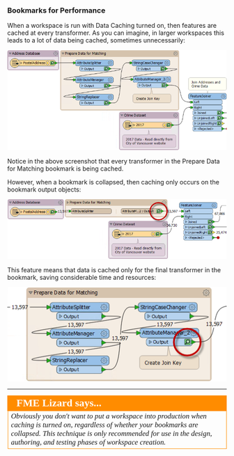 ### Bookmarks for Performance ###
When a workspace is run with Data Caching turned on, then features are cached at every transformer. As you can imagine, in larger workspaces this leads to a lot of data being cached, sometimes unnecessarily:

![](./Images/Img5.018a.CachingInBookmark.png)

Notice in the above screenshot that every transformer in the Prepare Data for Matching bookmark is being cached.

However, when a bookmark is collapsed, then caching only occurs on the bookmark output objects:

![](./Images/Img5.018b.CachingOnBookmark.png)

This feature means that data is cached only for the final transformer in the bookmark, saving considerable time and resources:

![](./Images/Img5.018c.NoCachingInBookmark.png)

---

<!--Person X Says Section-->

<table style="border-spacing: 0px">
<tr>
<td style="vertical-align:middle;background-color:darkorange;border: 2px solid darkorange">
<i class="fa fa-quote-left fa-lg fa-pull-left fa-fw" style="color:white;padding-right: 12px;vertical-align:text-top"></i>
<span style="color:white;font-size:x-large;font-weight: bold;font-family:serif">FME Lizard says...</span>
</td>
</tr>

<tr>
<td style="border: 1px solid darkorange">
<span style="font-family:serif; font-style:italic; font-size:larger">
Obviously you don't want to put a workspace into production when caching is turned on, regardless of whether your bookmarks are collapsed. This technique is only recommended for use in the design, authoring, and testing phases of workspace creation.
</span>
</td>
</tr>
</table>
